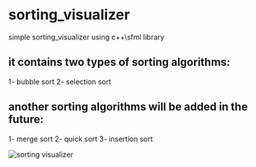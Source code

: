 # sorting_visualizer
simple sorting_visualizer using c++\sfml library

## it contains two types of sorting algorithms:
1- bubble sort
2- selection sort

## another sorting algorithms will be added in the future:
1- merge sort
2- quick sort
3- insertion sort

![sorting visualizer](https://user-images.githubusercontent.com/59856062/118664954-31c69a80-b7f2-11eb-9fb3-8ffd0cfcdc0e.gif)
